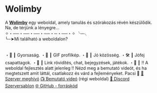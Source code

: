 # Wolimby
A **[Wolimby](https://wolimby.hu)** egy weboldal, amely tanulás és szórakozás révén készülődik. Na, de térjünk a lényegre...<br />
✧・──・──・──・──・─・──・✧ 
╰─╮<br/>╰─➤Mi található a weboldalon? 
<br/>
<br/>
<br/>
・🔧 ┃ Gyorsaság. 
・🎅 ┃ GIF profilkép. 
・👑 ┃ Jó közösség. 
・🛠️ ┃ Jófej csapattagok. 
・📝  ┃ Link rövidítés, chat, bejegyzések, játékok. 
・🤖 ┃ !! A weboldal fejlesztés alatt jelenleg !! 
Nézd meg a bemutató videót, és ha megtetszett amit láttál, csatlakozz és várd a fejleményeket. Pacsi 🤟 
[📨 Szerver meghívó](https://discord.gg/FqdMuyhdTC)
[📺 Bemutató videó](https://youtu.be/LzVwiGQb6HU) (régi weboldal) 
[📃 Discord Szerversablon](https://discord.new/sZMYQYRTj3dz)
[🌐 GitHub - forráskód](https://github.com/rol2005hun/Wolimby)

